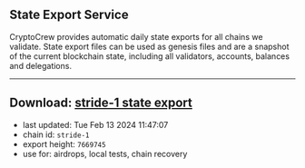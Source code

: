 ## State Export Service
CryptoCrew provides automatic daily state exports for all chains we validate. State export files can be used as genesis files and are a snapshot of the current blockchain state, including all validators, accounts, balances and delegations.

---
**Download: [stride-1 state export](https://dl-eu2.ccvalidators.com/SERVICE/stride/stride-1_export_7669745.json)**
---

- last updated: Tue Feb 13 2024 11:47:07
- chain id: `stride-1`
- export height: `7669745`
- use for: airdrops, local tests, chain recovery
